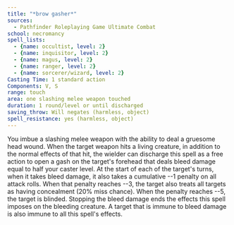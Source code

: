 ```yaml
---
title: "*brow gasher*"
sources:
  - Pathfinder Roleplaying Game Ultimate Combat
school: necromancy
spell_lists:
  - {name: occultist, level: 2}
  - {name: inquisitor, level: 2}
  - {name: magus, level: 2}
  - {name: ranger, level: 2}
  - {name: sorcerer/wizard, level: 2}
Casting Time: 1 standard action
Components: V, S
range: touch
area: one slashing melee weapon touched
duration: 1 round/level or until discharged
saving_throw: Will negates (harmless, object)
spell_resistance: yes (harmless, object)
---
```


You imbue a slashing melee weapon with the ability to deal a gruesome head wound. When the target weapon hits a living creature, in addition to the normal effects of that hit, the wielder can discharge this spell as a free action to open a gash on the target's forehead that deals bleed damage equal to half your caster level. At the start of each of the target's turns, when it takes bleed damage, it also takes a cumulative --1 penalty on all attack rolls. When that penalty reaches --3, the target also treats all targets as having concealment (20% miss chance). When the penalty reaches --5, the target is blinded. Stopping the bleed damage ends the effects this spell imposes on the bleeding creature. A target that is immune to bleed damage is also immune to all this spell's effects.

